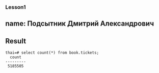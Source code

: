 ### Lesson1
## name: Подсытник Дмитрий Александрович
## Result
```
thai=# select count(*) from book.tickets;
  count  
---------
 5185505
``` 
